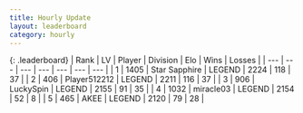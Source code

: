 ```yaml
---
title: Hourly Update
layout: leaderboard
category: hourly
---
```


{: .leaderboard}
| Rank | LV | Player | Division | Elo | Wins | Losses |
| --- | --- | --- | --- | --- | --- | --- |
| <span data-change="0">1</span> | 1405 | <span title="ID: 315148">Star Sapphire</span> | LEGEND | <span data-change="0">2224</span> | <span data-change="0">118</span> | <span data-change="0">37</span> |
| <span data-change="0">2</span> | 406 | <span title="ID: 512212">Player512212</span> | LEGEND | <span data-change="0">2211</span> | <span data-change="0">116</span> | <span data-change="0">37</span> |
| <span data-change="1">3</span> | 906 | <span title="ID: 498412">LuckySpin</span> | LEGEND | <span data-change="30">2155</span> | <span data-change="6">91</span> | <span data-change="0">35</span> |
| <span data-change="-1">4</span> | 1032 | <span title="ID: 416373">miracle03</span> | LEGEND | <span data-change="0">2154</span> | <span data-change="0">52</span> | <span data-change="0">8</span> |
| <span data-change="0">5</span> | 465 | <span title="ID: 455100">AKEE</span> | LEGEND | <span data-change="0">2120</span> | <span data-change="0">79</span> | <span data-change="0">28</span> |